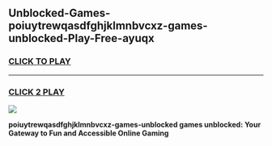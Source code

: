 
## Unblocked-Games-poiuytrewqasdfghjklmnbvcxz-games-unblocked-Play-Free-ayuqx
<h3>
<a href="https://premium76.site?title=poiuytrewqasdfghjklmnbvcxz-games-unblocked&ref=20A">CLICK TO PLAY</a></h3>
<hr>

<h3>
<a href="https://premium76.site?title=poiuytrewqasdfghjklmnbvcxz-games-unblocked&ref=20A">CLICK 2 PLAY</a>
  
</h3>

<a href="https://premium76.site?title=poiuytrewqasdfghjklmnbvcxz-games-unblocked&ref=20A"><img src="https://clearcache.store/games.png"></a>


**poiuytrewqasdfghjklmnbvcxz-games-unblocked games unblocked: Your Gateway to Fun and Accessible Online Gaming**
